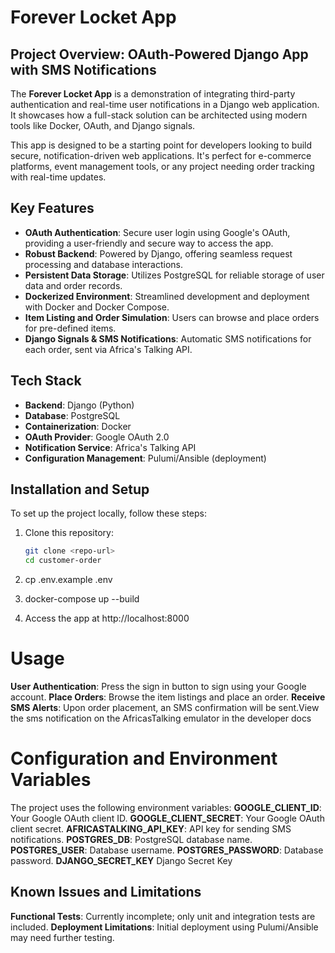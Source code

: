 # Forever Locket App

## Project Overview: OAuth-Powered Django App with SMS Notifications
The **Forever Locket App** is a demonstration of integrating third-party authentication and real-time user notifications in a Django web application. It showcases how a full-stack solution can be architected using modern tools like Docker, OAuth, and Django signals.

This app is designed to be a starting point for developers looking to build secure, notification-driven web applications. It's perfect for e-commerce platforms, event management tools, or any project needing order tracking with real-time updates.

## Key Features

- **OAuth Authentication**: Secure user login using Google's OAuth, providing a user-friendly and secure way to access the app.
- **Robust Backend**: Powered by Django, offering seamless request processing and database interactions.
- **Persistent Data Storage**: Utilizes PostgreSQL for reliable storage of user data and order records.
- **Dockerized Environment**: Streamlined development and deployment with Docker and Docker Compose.
- **Item Listing and Order Simulation**: Users can browse and place orders for pre-defined items.
- **Django Signals & SMS Notifications**: Automatic SMS notifications for each order, sent via Africa's Talking API.

## Tech Stack
- **Backend**: Django (Python)
- **Database**: PostgreSQL
- **Containerization**: Docker
- **OAuth Provider**: Google OAuth 2.0
- **Notification Service**: Africa's Talking API
- **Configuration Management**: Pulumi/Ansible (deployment)

## Installation and Setup
To set up the project locally, follow these steps:
1. Clone this repository:
   ```bash
   git clone <repo-url>
   cd customer-order

 2. cp .env.example .env

 3. docker-compose up --build

 4. Access the app at http://localhost:8000

 # Usage

**User Authentication**: Press the sign in button to sign using your Google account.
**Place Orders**: Browse the item listings and place an order.
**Receive SMS Alerts**: Upon order placement, an SMS confirmation will be sent.View the sms notification on the AfricasTalking emulator in the  developer docs


# Configuration and Environment Variables

The project uses the following environment variables:
**GOOGLE_CLIENT_ID**: Your Google OAuth client ID.
**GOOGLE_CLIENT_SECRET**: Your Google OAuth client secret.
**AFRICASTALKING_API_KEY**: API key for sending SMS notifications.
**POSTGRES_DB**: PostgreSQL database name.
**POSTGRES_USER**: Database username.
**POSTGRES_PASSWORD**: Database password.
**DJANGO_SECRET_KEY** Django Secret Key

## Known Issues and Limitations
**Functional Tests**: Currently incomplete; only unit and integration tests are included.
**Deployment Limitations**: Initial deployment using Pulumi/Ansible may need further testing.